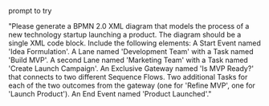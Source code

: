 




prompt to try 

"Please generate a BPMN 2.0 XML diagram that models the process of a new technology startup launching a product. The diagram should be a single XML code block. Include the following elements: A Start Event named 'Idea Formulation'. A Lane named 'Development Team' with a Task named 'Build MVP'. A second Lane named 'Marketing Team' with a Task named 'Create Launch Campaign'. An Exclusive Gateway named 'Is MVP Ready?' that connects to two different Sequence Flows. Two additional Tasks for each of the two outcomes from the gateway (one for 'Refine MVP', one for 'Launch Product'). An End Event named 'Product Launched'."
